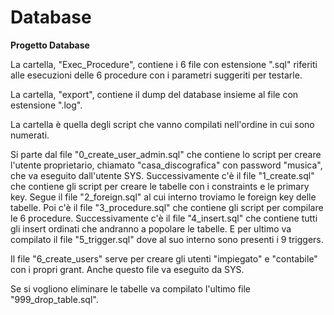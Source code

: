 # Database
**Progetto Database**

La cartella, "Exec_Procedure", contiene i 6 file con estensione ".sql" riferiti alle esecuzioni delle 6 procedure con i parametri suggeriti per testarle.

La cartella, "export", contiene il dump del database insieme al file con estensione ".log".

La cartella è quella degli script che vanno compilati nell'ordine in cui sono numerati.

Si parte dal file "0_create_user_admin.sql" che contiene lo script per creare l'utente proprietario, chiamato "casa_discografica" con password "musica", che va eseguito dall'utente SYS.
Successivamente c'è il file "1_create.sql" che contiene gli script per creare le tabelle con i constraints e le primary key.
Segue il file "2_foreign.sql" al cui interno troviamo le foreign key delle tabelle.
Poi c'è il file "3_procedure.sql" che contiene gli script per compilare le 6 procedure.
Successivamente c'è il file "4_insert.sql" che contiene tutti gli insert ordinati che andranno a popolare le tabelle.
E per ultimo va compilato il file "5_trigger.sql" dove al suo interno sono presenti i 9 triggers.

Il file "6_create_users" serve per creare gli utenti "impiegato" e "contabile" con i propri grant. Anche questo file va eseguito da SYS.

Se si vogliono eliminare le tabelle va compilato l'ultimo file "999_drop_table.sql".


